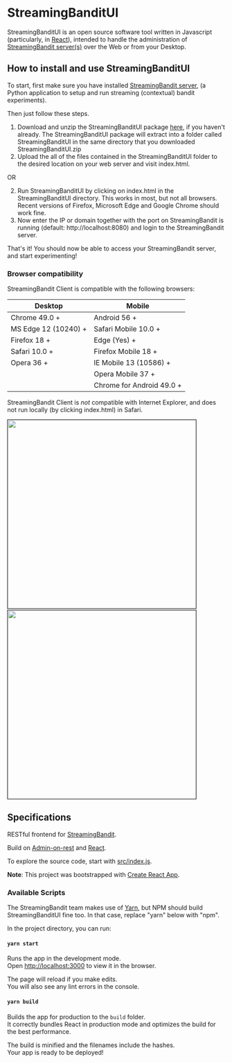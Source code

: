 #  StreamingBanditUI

StreamingBanditUI is an open source software tool written in Javascript (particularly, in [React](https://reactjs.org/)), intended to handle the administration of [StreamingBandit server(s)](https://github.com/Nth-iteration-labs/streamingbandit-ui) over the Web or from your Desktop.

##  How to install and use StreamingBanditUI 

To start, first make sure you have installed [StreamingBandit server](https://github.com/Nth-iteration-labs/streamingbandit-ui),  (a Python application to setup and run streaming (contextual) bandit experiments).

Then just follow these steps.

1. Download and unzip the StreamingBanditUI package [here](https://github.com/Nth-iteration-labs/streamingbandit-ui/releases/download/v1.0/StreamingBanditUI.zip), if you haven't already. 
The StreamingBanditUI package will extract into a folder called StreamingBanditUI in the same directory that you downloaded StreamingBanditUI.zip
2. Upload the all of the files contained in the StreamingBanditUI folder to the desired location on your web server and visit index.html.

OR

2. Run StreamingBanditUI by clicking on index.html in the StreamingBanditUI directory. This works in most, but not all browsers. Recent versions of Firefox, Microsoft Edge and Google Chrome should work fine.
3. Now enter the IP or domain together with the port on StreamingBandit is running (default: http://localhost:8080) and login to the StreamingBandit server.

That's it! You should now be able to access your StreamingBandit server, and start experimenting! 

###  Browser compatibility

StreamingBandit Client is compatible with the following browsers:

| Desktop | Mobile |
|-----------------------|---------------------------|
| Chrome 49.0 + | Android 56 + |
| MS Edge 12 (10240) +  | Safari Mobile 10.0 + |
| Firefox 18 + | Edge (Yes) + |
| Safari 10.0 + | Firefox Mobile 18 + |
| Opera 36 + | IE Mobile 13 (10586) + |
|  | Opera Mobile 37 + |
|  | Chrome for Android 49.0 + |

StreamingBandit Client is *not* compatible with Internet Explorer, and does not run locally (by clicking index.html) in Safari.

<img style="max-width:100%;border: 1px solid;" src="https://raw.githubusercontent.com/Nth-iteration-labs/streamingbandit-ui/master/img/experiments.png" width="435"/> &nbsp;&nbsp;<img style="max-width:100%;border: 1px solid;" src="https://raw.githubusercontent.com/Nth-iteration-labs/streamingbandit-ui/master/img/ab_test.png" width="435"/>

##  Specifications

RESTful frontend for [StreamingBandit](https://github.com/Nth-iteration-labs/streamingbandit).

Build on [Admin-on-rest](https://github.com/marmelab/admin-on-rest) and [React](https://reactjs.org/).

To explore the source code, start with [src/index.js](https://github.com/Nth-iteration-labs/streamingbandit-ui/blob/master/src/index.js).

**Note**: This project was bootstrapped with [Create React App](https://github.com/facebookincubator/create-react-app).

### Available Scripts

The StreamingBandit team makes use of [Yarn](https://yarnpkg.com/en/), but NPM should build StreamingBanditUI fine too. In that case, replace "yarn" below with "npm".

In the project directory, you can run:

#### `yarn start`

Runs the app in the development mode.<br>
Open [http://localhost:3000](http://localhost:3000) to view it in the browser.

The page will reload if you make edits.<br>
You will also see any lint errors in the console.

#### `yarn build`

Builds the app for production to the `build` folder.<br>
It correctly bundles React in production mode and optimizes the build for the best performance.

The build is minified and the filenames include the hashes.<br>
Your app is ready to be deployed!
